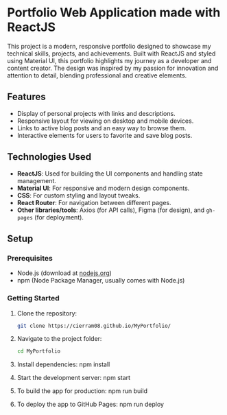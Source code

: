 # Portfolio Web Application made with ReactJS

This project is a modern, responsive portfolio designed to showcase my technical skills, projects, and achievements. Built with ReactJS and styled using Material UI, this portfolio highlights my journey as a developer and content creator. The design was inspired by my passion for innovation and attention to detail, blending professional and creative elements.

## Features

-   Display of personal projects with links and descriptions.
-   Responsive layout for viewing on desktop and mobile devices.
-   Links to active blog posts and an easy way to browse them.
-   Interactive elements for users to favorite and save blog posts.

## Technologies Used

-   **ReactJS**: Used for building the UI components and handling state management.
-   **Material UI**: For responsive and modern design components.
-   **CSS**: For custom styling and layout tweaks.
-   **React Router**: For navigation between different pages.
-   **Other libraries/tools**: Axios (for API calls), Figma (for design), and `gh-pages` (for deployment).

## Setup

### Prerequisites

-   Node.js (download at [nodejs.org](https://nodejs.org/))
-   npm (Node Package Manager, usually comes with Node.js)

### Getting Started

1. Clone the repository:

    ```bash
    git clone https://cierram08.github.io/MyPortfolio/

    ```

2.  Navigate to the project folder:

    ```bash
    cd MyPortfolio

    ```

3. Install dependencies:
   npm install

4. Start the development server:
   npm start

5. To build the app for production:
   npm run build

6. To deploy the app to GitHub Pages:
   npm run deploy
